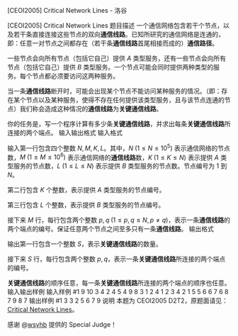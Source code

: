 



[CEOI2005] Critical Network Lines - 洛谷














[CEOI2005] Critical Network Lines
题目描述
一个通信网络包含若干个节点，以及若干条直接连接这些节点的双向**通信线路**。已知所研究的通信网络是连通的，即：任意一对节点之间都存在（若干条**通信线路**首尾相接而成的）**通信路径**。

一些节点会向所有节点（包括它自己）提供 $A$ 类型服务，还有一些节点会向所有节点（包括它自己）提供 $B$ 类型服务。一个节点可能会同时提供两种类型的服务。每个节点都必须要访问这两种服务。

当一条**通信线路**断开时，可能会出现某个节点不能访问某种服务的情况。（即：存在某个节点以及某种服务，使得不存在任何提供该类型服务，且与该节点连通的节点）我们称会造成这种情况的**通信线路**为**关键通信线路**。

你的任务是，写一个程序计算有多少条**关键通信线路**，并求出每条**关键通信线路**所连接的两个端点。
输入输出格式
输入格式

输入第一行包含四个整数 $N,M,K,L$。其中，$N \; (1 \le N \le 10^5)$ 表示通信网络的节点数，$M \; (1 \le M \le 10^6)$ 表示通信网络的**通信线路**数，$K \; (1 \le K \le N)$ 表示提供 $A$ 类型服务的节点数，$L \; (1 \le L \le N)$ 表示提供 $B$ 类型服务的节点数。节点编号为 $1$ 到 $N$。

第二行包含 $K$ 个整数，表示提供 $A$ 类型服务的节点编号。

第三行包含 $L$ 个整数，表示提供 $B$ 类型服务的节点编号。

接下来 $M$ 行，每行包含两个整数 $p,q \; (1 \le p,q \le N,p \neq q)$，表示一条**通信线路**的两个端点的编号。保证任意两个节点之间至多只有一条**通信线路**。
输出格式

输出第一行包含一个整数 $S$，表示**关键通信线路**的数量。

接下来 $S$ 行，每行包含两个整数 $p,q$，表示一条**关键通信线路**所连接的两个端点的编号。

**关键通信线路**的顺序任意，每一条**关键通信线路**所连接的两个端点的顺序也任意。
输入输出样例
输入样例 #1
9 10 3 4
2 4 5
4 9 8 3
1 2
4 1
2 3
4 2
1 5
5 6
6 7
6 8
7 9
8 7
输出样例 #1
3
3 2
5 6
7 9
说明
本题为 CEOI2005 D2T2，原题面请见：[Critical Network Lines](http://ceoi.inf.elte.hu/ceoi2005/download/tasks/day2/net.htm)。

感谢 @[wsyhb](https://www.luogu.com.cn/user/145355) 提供的 Special Judge！






